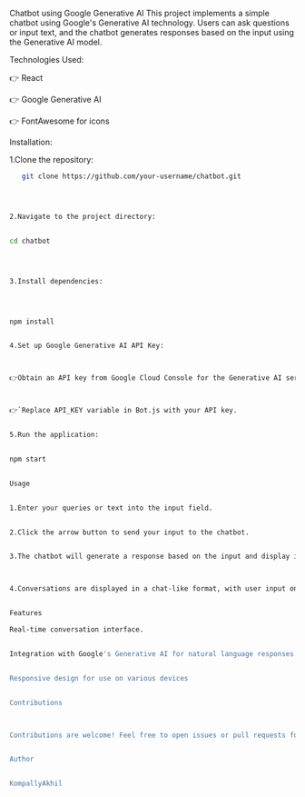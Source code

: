 Chatbot using Google Generative AI
This project implements a simple chatbot using Google's Generative AI technology. Users can ask questions or input text, and the chatbot generates responses based on the input using the Generative AI model.



Technologies Used:



👉  React



👉  Google Generative AI



👉  FontAwesome for icons




Installation:



1.Clone the repository:

```bash
   git clone https://github.com/your-username/chatbot.git




2.Navigate to the project directory:


cd chatbot




3.Install dependencies:




npm install


4.Set up Google Generative AI API Key:



👉Obtain an API key from Google Cloud Console for the Generative AI service.



👉`Replace API_KEY variable in Bot.js with your API key.


5.Run the application:


npm start


Usage


1.Enter your queries or text into the input field.


2.Click the arrow button to send your input to the chatbot.


3.The chatbot will generate a response based on the input and display it in the chat window.



4.Conversations are displayed in a chat-like format, with user input on the left and bot responses on the right.


Features

Real-time conversation interface.


Integration with Google's Generative AI for natural language responses.


Responsive design for use on various devices


Contributions



Contributions are welcome! Feel free to open issues or pull requests for any improvements or fixes.


Author


KompallyAkhil
